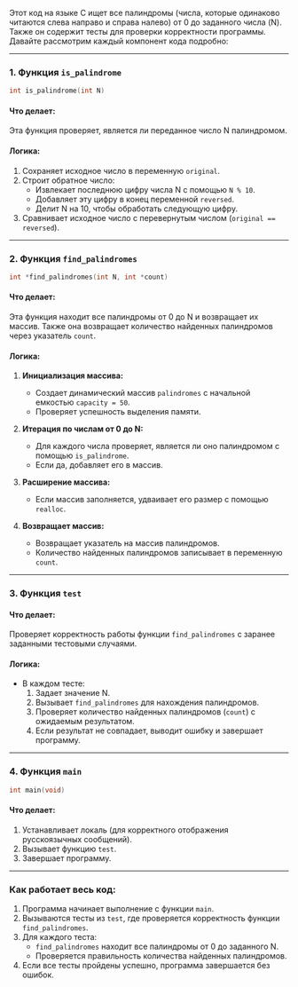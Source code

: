 Этот код на языке C ищет все палиндромы (числа, которые одинаково читаются слева направо и справа налево) от 0 до заданного числа \(N\). Также он содержит тесты для проверки корректности программы. Давайте рассмотрим каждый компонент кода подробно:

---

### 1. **Функция `is_palindrome`**

```c
int is_palindrome(int N)
```

#### Что делает:
Эта функция проверяет, является ли переданное число N палиндромом.

#### Логика:
1. Сохраняет исходное число в переменную `original`.
2. Строит обратное число:
   - Извлекает последнюю цифру числа N с помощью `N % 10`.
   - Добавляет эту цифру в конец переменной `reversed`.
   - Делит N на 10, чтобы обработать следующую цифру.
3. Сравнивает исходное число с перевернутым числом (`original == reversed`).

---

### 2. **Функция `find_palindromes`**

```c
int *find_palindromes(int N, int *count)
```

#### Что делает:
Эта функция находит все палиндромы от 0 до N и возвращает их массив. Также она возвращает количество найденных палиндромов через указатель `count`.

#### Логика:
1. **Инициализация массива:**
   - Создает динамический массив `palindromes` с начальной емкостью `capacity = 50`.
   - Проверяет успешность выделения памяти.

2. **Итерация по числам от 0 до N:**
   - Для каждого числа проверяет, является ли оно палиндромом с помощью `is_palindrome`.
   - Если да, добавляет его в массив.

3. **Расширение массива:**
   - Если массив заполняется, удваивает его размер с помощью `realloc`.

4. **Возвращает массив:**
   - Возвращает указатель на массив палиндромов.
   - Количество найденных палиндромов записывает в переменную `count`.

---

### 3. **Функция `test`**

#### Что делает:
Проверяет корректность работы функции `find_palindromes` с заранее заданными тестовыми случаями.

#### Логика:
- В каждом тесте:
  1. Задает значение N.
  2. Вызывает `find_palindromes` для нахождения палиндромов.
  3. Проверяет количество найденных палиндромов (`count`) с ожидаемым результатом.
  4. Если результат не совпадает, выводит ошибку и завершает программу.

---

### 4. **Функция `main`**

```c
int main(void)
```

#### Что делает:
1. Устанавливает локаль (для корректного отображения русскоязычных сообщений).
2. Вызывает функцию `test`.
3. Завершает программу.

---

### Как работает весь код:
1. Программа начинает выполнение с функции `main`.
2. Вызываются тесты из `test`, где проверяется корректность функции `find_palindromes`.
3. Для каждого теста:
   - `find_palindromes` находит все палиндромы от 0 до заданного N.
   - Проверяется правильность количества найденных палиндромов.
4. Если все тесты пройдены успешно, программа завершается без ошибок.
